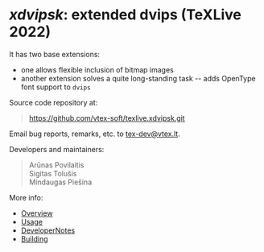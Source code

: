 # *xdvipsk*: extended dvips (TeXLive 2022)

It has two base extensions:

 * one allows flexible inclusion of bitmap images
 * another extension solves a quite long-standing task -- adds OpenType font support
to `dvips` 

Source code repository at:

> <https://github.com/vtex-soft/texlive.xdvipsk.git>

Email bug reports, remarks, etc. to <tex-dev@vtex.lt>.

Developers and maintainers:

> Arūnas Povilaitis  
> Sigitas Tolušis  
> Mindaugas Piešina  

More info:

- [Overview](README.overview.md)
- [Usage](README.usage.md)
- [DeveloperNotes](README.developing.md)
- [Building](README.building.md)


